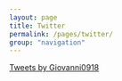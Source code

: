 ```yaml
---
layout: page
title: Twitter
permalink: /pages/twitter/
group: "navigation"
---
```

<section id="twitter__timeline">
    <a class="twitter-timeline" href="https://twitter.com/Giovanni0918">Tweets by Giovanni0918</a>
    <script async src="//platform.twitter.com/widgets.js" charset="utf-8"></script>
</section>
